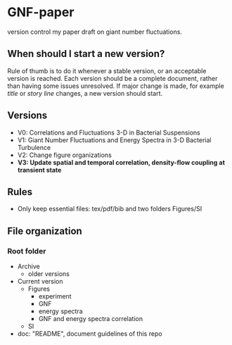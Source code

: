 # GNF-paper
version control my paper draft on giant number fluctuations.

## When should I start a new version?

Rule of thumb is to do it whenever a stable version, or an acceptable version is reached. Each version should be a complete document, rather than having some issues unresolved. If major change is made, for example *title* or *story line* changes, a new version should start.

## Versions
- V0: Correlations and Fluctuations 3-D in Bacterial Suspensions
- V1: Giant Number Fluctuations and Energy Spectra in 3-D Bacterial Turbulence
- V2: Change figure organizations
- **V3: Update spatial and temporal correlation, density-flow coupling at transient state**
## Rules
- Only keep essential files: tex/pdf/bib and two folders Figures/SI
## File organization

### Root folder
- Archive
  - older versions
- Current version
  - Figures
    - experiment
    - GNF
    - energy spectra
    - GNF and energy spectra correlation
  - SI
- doc: "README", document guidelines of this repo
